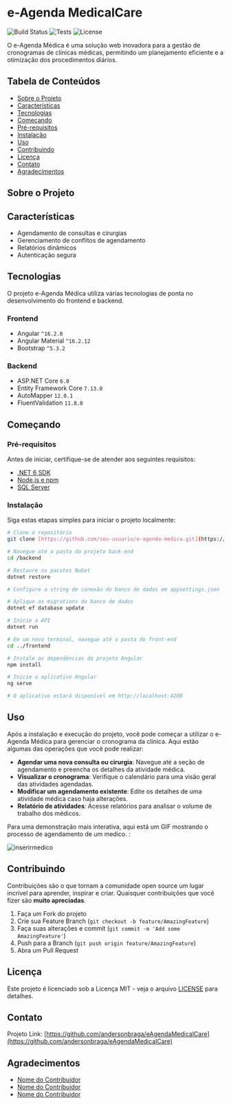 # e-Agenda MedicalCare

![Build Status](https://img.shields.io/badge/build-passing-brightgreen)
![Tests](https://img.shields.io/badge/tests-100%25-success)
![License](https://img.shields.io/badge/license-MIT-blue)










O e-Agenda Médica é uma solução web inovadora para a gestão de cronogramas de clínicas médicas, permitindo um planejamento eficiente e a otimização dos procedimentos diários.

## Tabela de Conteúdos

- [Sobre o Projeto](#sobre-o-projeto)
- [Características](#características)
- [Tecnologias](#tecnologias)
- [Começando](#começando)
- [Pré-requisitos](#pré-requisitos)
- [Instalação](#instalação)
- [Uso](#uso)
- [Contribuindo](#contribuindo)
- [Licença](#licença)
- [Contato](#contato)
- [Agradecimentos](#agradecimentos)

## Sobre o Projeto







## Características

- Agendamento de consultas e cirurgias
- Gerenciamento de conflitos de agendamento
- Relatórios dinâmicos
- Autenticação segura

## Tecnologias

O projeto e-Agenda Médica utiliza várias tecnologias de ponta no desenvolvimento do frontend e backend.

### Frontend

- Angular `^16.2.0`
- Angular Material `^16.2.12`
- Bootstrap `^5.3.2`

### Backend

- ASP.NET Core `6.0`
- Entity Framework Core `7.13.0`
- AutoMapper `12.0.1`
- FluentValidation `11.8.0`

## Começando

### Pré-requisitos

Antes de iniciar, certifique-se de atender aos seguintes requisitos:

- [.NET 6 SDK](https://dotnet.microsoft.com/download)
- [Node.js e npm](https://nodejs.org/en/download/)
- [SQL Server](https://www.microsoft.com/en-us/sql-server/sql-server-downloads)

### Instalação

Siga estas etapas simples para iniciar o projeto localmente:

```bash
# Clone o repositório
git clone [https://github.com/seu-usuario/e-agenda-medica.git](https://github.com/andersonbraga/eAgendaMedicalCare)

# Navegue até a pasta do projeto back-end
cd /backend

# Restaure os pacotes NuGet
dotnet restore

# Configure a string de conexão do banco de dados em appsettings.json

# Aplique as migrations do banco de dados
dotnet ef database update

# Inicie a API
dotnet run

# Em um novo terminal, navegue até a pasta do front-end
cd ../frontend

# Instale as dependências do projeto Angular
npm install

# Inicie o aplicativo Angular
ng serve

# O aplicativo estará disponível em http://localhost:4200 
```
## Uso

Após a instalação e execução do projeto, você pode começar a utilizar o e-Agenda Médica para gerenciar o cronograma da clínica. Aqui estão algumas das operações que você pode realizar:

- **Agendar uma nova consulta ou cirurgia**: Navegue até a seção de agendamento e preencha os detalhes da atividade médica.
- **Visualizar o cronograma**: Verifique o calendário para uma visão geral das atividades agendadas.
- **Modificar um agendamento existente**: Edite os detalhes de uma atividade médica caso haja alterações.
- **Relatório de atividades**: Acesse relatórios para analisar o volume de trabalho dos médicos.

Para uma demonstração mais interativa, aqui está um GIF mostrando o processo de agendamento de um medico. 
:



![inserirmedico](https://github.com/andersonbraga/ReadMe/assets/11825153/7c15bcd2-0229-428c-8cef-c1db134f443b)





## Contribuindo

Contribuições são o que tornam a comunidade open source um lugar incrível para aprender, inspirar e criar. Quaisquer contribuições que você fizer são **muito apreciadas**.

1. Faça um Fork do projeto
2. Crie sua Feature Branch (`git checkout -b feature/AmazingFeature`)
3. Faça suas alterações e commit (`git commit -m 'Add some AmazingFeature'`)
4. Push para a Branch (`git push origin feature/AmazingFeature`)
5. Abra um Pull Request

## Licença

Este projeto é licenciado sob a Licença MIT - veja o arquivo [LICENSE](LICENSE.txt) para detalhes.

## Contato



Projeto Link: [https://github.com/andersonbraga/eAgendaMedicalCare](https://github.com/andersonbraga/eAgendaMedicalCare)

## Agradecimentos

- [Nome do Contribuidor](https://github.com/link-para-contribuidor)
- [Nome do Contribuidor](https://github.com/link-para-contribuidor)
- [Nome do Contribuidor](https://github.com/link-para-contribuidor)
